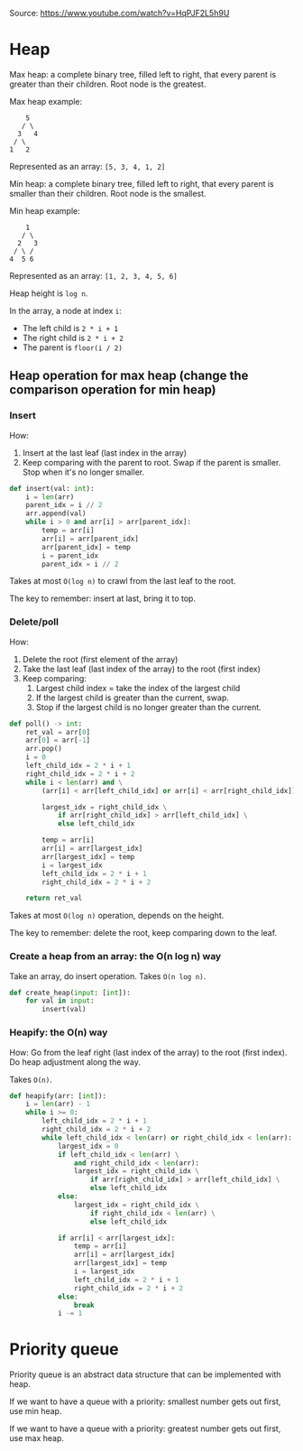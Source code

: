 Source: https://www.youtube.com/watch?v=HqPJF2L5h9U

# Heap

Max heap: a complete binary tree, filled left to right, that every parent is greater than their children. Root node is the greatest.

Max heap example:

```
    5
   / \
  3   4
 / \
1   2
```

Represented as an array: `[5, 3, 4, 1, 2]`

Min heap: a complete binary tree, filled left to right, that every parent is smaller than their children. Root node is the smallest.

Min heap example:

```
    1
   / \
  2   3
 / \ /
4  5 6
```

Represented as an array: `[1, 2, 3, 4, 5, 6]`

Heap height is `log n`.

In the array, a node at index `i`:

- The left child is `2 * i + 1`
- The right child is `2 * i + 2`
- The parent is `floor(i / 2)`

## Heap operation for max heap (change the comparison operation for min heap)

### Insert

How:

1. Insert at the last leaf (last index in the array)
2. Keep comparing with the parent to root. Swap if the parent is smaller. Stop when it's no longer smaller.

```python
def insert(val: int):
    i = len(arr)
    parent_idx = i // 2
    arr.append(val)
    while i > 0 and arr[i] > arr[parent_idx]:
        temp = arr[i]
        arr[i] = arr[parent_idx]
        arr[parent_idx] = temp
        i = parent_idx
        parent_idx = i // 2
```

Takes at most `O(log n)` to crawl from the last leaf to the root.

The key to remember: insert at last, bring it to top.

### Delete/poll

How: 

1. Delete the root (first element of the array)
2. Take the last leaf (last index of the array) to the root (first index)
3. Keep comparing:
   1. Largest child index = take the index of the largest child
   2. If the largest child is greater than the current, swap.
   3. Stop if the largest child is no longer greater than the current.

```python
def poll() -> int:
    ret_val = arr[0]
    arr[0] = arr[-1]
    arr.pop()
    i = 0
    left_child_idx = 2 * i + 1
    right_child_idx = 2 * i + 2
    while i < len(arr) and \
        (arr[i] < arr[left_child_idx] or arr[i] < arr[right_child_idx]):

        largest_idx = right_child_idx \
            if arr[right_child_idx] > arr[left_child_idx] \
            else left_child_idx

        temp = arr[i]
        arr[i] = arr[largest_idx]
        arr[largest_idx] = temp
        i = largest_idx
        left_child_idx = 2 * i + 1
        right_child_idx = 2 * i + 2

    return ret_val
```

Takes at most `O(log n)` operation, depends on the height.

The key to remember: delete the root, keep comparing down to the leaf.

### Create a heap from an array: the O(n log n) way

Take an array, do insert operation. Takes `O(n log n)`.

```python
def create_heap(input: [int]):
    for val in input:
        insert(val)
```

### Heapify: the O(n) way

How: Go from the leaf right (last index of the array) to the root (first index). Do heap adjustment along the way.

Takes `O(n)`.

```python
def heapify(arr: [int]):
    i = len(arr) - 1
    while i >= 0:
        left_child_idx = 2 * i + 1
        right_child_idx = 2 * i + 2
        while left_child_idx < len(arr) or right_child_idx < len(arr):
            largest_idx = 0
            if left_child_idx < len(arr) \
                and right_child_idx < len(arr):
                largest_idx = right_child_idx \
                    if arr[right_child_idx] > arr[left_child_idx] \
                    else left_child_idx
            else:
                largest_idx = right_child_idx \
                    if right_child_idx < len(arr) \
                    else left_child_idx

            if arr[i] < arr[largest_idx]:
                temp = arr[i]
                arr[i] = arr[largest_idx]
                arr[largest_idx] = temp
                i = largest_idx
                left_child_idx = 2 * i + 1
                right_child_idx = 2 * i + 2
            else:
                break
            i -= 1
```

# Priority queue

Priority queue is an abstract data structure that can be implemented with heap.

If we want to have a queue with a priority: smallest number gets out first, use min heap.

If we want to have a queue with a priority: greatest number gets out first, use max heap.
